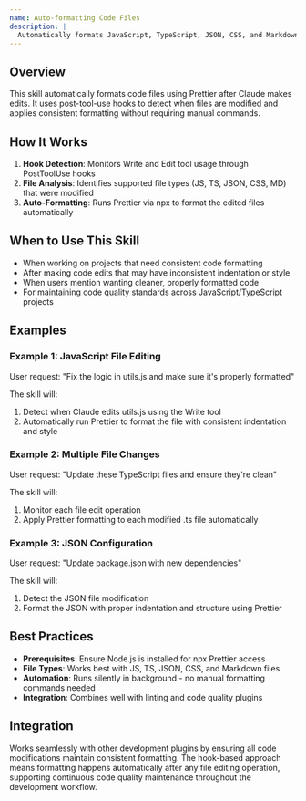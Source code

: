```yaml
---
name: Auto-formatting Code Files
description: |
  Automatically formats JavaScript, TypeScript, JSON, CSS, and Markdown files after Claude edits them using Prettier. Activates when users mention "format", "formatting", "prettier", "clean up code", "fix indentation", or "auto-format". Uses post-edit hooks to ensure consistent code style without manual intervention. Requires Node.js and works with npx to run Prettier on modified files.
---
```


## Overview
This skill automatically formats code files using Prettier after Claude makes edits. It uses post-tool-use hooks to detect when files are modified and applies consistent formatting without requiring manual commands.

## How It Works
1. **Hook Detection**: Monitors Write and Edit tool usage through PostToolUse hooks
2. **File Analysis**: Identifies supported file types (JS, TS, JSON, CSS, MD) that were modified
3. **Auto-Formatting**: Runs Prettier via npx to format the edited files automatically

## When to Use This Skill
- When working on projects that need consistent code formatting
- After making code edits that may have inconsistent indentation or style
- When users mention wanting cleaner, properly formatted code
- For maintaining code quality standards across JavaScript/TypeScript projects

## Examples

### Example 1: JavaScript File Editing
User request: "Fix the logic in utils.js and make sure it's properly formatted"

The skill will:
1. Detect when Claude edits utils.js using the Write tool
2. Automatically run Prettier to format the file with consistent indentation and style

### Example 2: Multiple File Changes
User request: "Update these TypeScript files and ensure they're clean"

The skill will:
1. Monitor each file edit operation
2. Apply Prettier formatting to each modified .ts file automatically

### Example 3: JSON Configuration
User request: "Update package.json with new dependencies"

The skill will:
1. Detect the JSON file modification
2. Format the JSON with proper indentation and structure using Prettier

## Best Practices
- **Prerequisites**: Ensure Node.js is installed for npx Prettier access
- **File Types**: Works best with JS, TS, JSON, CSS, and Markdown files
- **Automation**: Runs silently in background - no manual formatting commands needed
- **Integration**: Combines well with linting and code quality plugins

## Integration
Works seamlessly with other development plugins by ensuring all code modifications maintain consistent formatting. The hook-based approach means formatting happens automatically after any file editing operation, supporting continuous code quality maintenance throughout the development workflow.